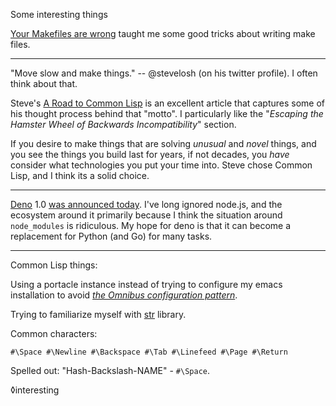 Some interesting things

[Your Makefiles are wrong](https://tech.davis-hansson.com/p/make/) taught me some good tricks about writing make files.

----

"Move slow and make things." -- \@stevelosh (on his twitter profile). I often think about that.

Steve's [A Road to Common Lisp](https://stevelosh.com/blog/2018/08/a-road-to-common-lisp/) is an excellent article that captures some of his thought process behind that "motto". I particularly like the "*Escaping the Hamster Wheel of Backwards Incompatibility*" section.

If you desire to make things that are solving *unusual* and *novel* things, and you see the things you build last for years, if not decades, you *have* consider what technologies you put your time into. Steve chose Common Lisp, and I think its a solid choice.

----

[Deno](https://deno.land) 1.0 [was announced today](https://deno.land/v1). I've long ignored node.js, and the ecosystem around it primarily because I think the situation around `node_modules` is ridiculous. My hope for deno is that it can become a replacement for Python (and Go) for many tasks.

----

Common Lisp things:

Using a portacle instance instead of trying to configure my emacs installation to avoid [*the Omnibus configuration pattern*](https://twitter.com/btbytes/status/1259890526242983939).

Trying to familiarize myself with [str](https://github.com/vindarel/cl-str/) library. 

Common characters:

	#\Space #\Newline #\Backspace #\Tab #\Linefeed #\Page #\Return

Spelled out: "Hash-Backslash-NAME" - `#\Space`.

◊interesting
